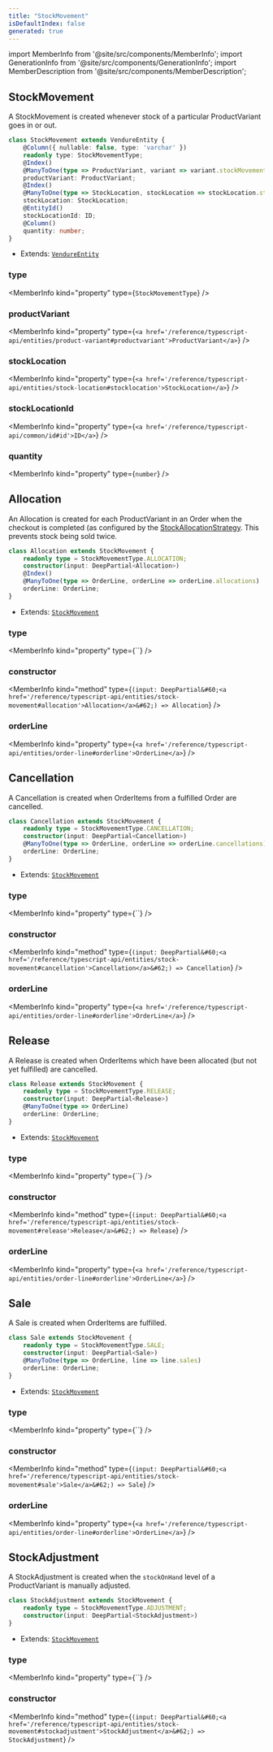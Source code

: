```yaml
---
title: "StockMovement"
isDefaultIndex: false
generated: true
---
```

<!-- This file was generated from the Vendure source. Do not modify. Instead, re-run the "docs:build" script -->
import MemberInfo from '@site/src/components/MemberInfo';
import GenerationInfo from '@site/src/components/GenerationInfo';
import MemberDescription from '@site/src/components/MemberDescription';


## StockMovement

<GenerationInfo sourceFile="packages/core/src/entity/stock-movement/stock-movement.entity.ts" sourceLine="19" packageName="@bb-vendure/core" />

A StockMovement is created whenever stock of a particular ProductVariant goes in
or out.

```ts title="Signature"
class StockMovement extends VendureEntity {
    @Column({ nullable: false, type: 'varchar' })
    readonly type: StockMovementType;
    @Index()
    @ManyToOne(type => ProductVariant, variant => variant.stockMovements)
    productVariant: ProductVariant;
    @Index()
    @ManyToOne(type => StockLocation, stockLocation => stockLocation.stockMovements, { onDelete: 'CASCADE' })
    stockLocation: StockLocation;
    @EntityId()
    stockLocationId: ID;
    @Column()
    quantity: number;
}
```
* Extends: <code><a href='/reference/typescript-api/entities/vendure-entity#vendureentity'>VendureEntity</a></code>



<div className="members-wrapper">

### type

<MemberInfo kind="property" type={`StockMovementType`}   />


### productVariant

<MemberInfo kind="property" type={`<a href='/reference/typescript-api/entities/product-variant#productvariant'>ProductVariant</a>`}   />


### stockLocation

<MemberInfo kind="property" type={`<a href='/reference/typescript-api/entities/stock-location#stocklocation'>StockLocation</a>`}   />


### stockLocationId

<MemberInfo kind="property" type={`<a href='/reference/typescript-api/common/id#id'>ID</a>`}   />


### quantity

<MemberInfo kind="property" type={`number`}   />




</div>


## Allocation

<GenerationInfo sourceFile="packages/core/src/entity/stock-movement/allocation.entity.ts" sourceLine="17" packageName="@bb-vendure/core" />

An Allocation is created for each ProductVariant in an Order when the checkout is completed
(as configured by the <a href='/reference/typescript-api/orders/stock-allocation-strategy#stockallocationstrategy'>StockAllocationStrategy</a>. This prevents stock being sold twice.

```ts title="Signature"
class Allocation extends StockMovement {
    readonly type = StockMovementType.ALLOCATION;
    constructor(input: DeepPartial<Allocation>)
    @Index()
    @ManyToOne(type => OrderLine, orderLine => orderLine.allocations)
    orderLine: OrderLine;
}
```
* Extends: <code><a href='/reference/typescript-api/entities/stock-movement#stockmovement'>StockMovement</a></code>



<div className="members-wrapper">

### type

<MemberInfo kind="property" type={``}   />


### constructor

<MemberInfo kind="method" type={`(input: DeepPartial&#60;<a href='/reference/typescript-api/entities/stock-movement#allocation'>Allocation</a>&#62;) => Allocation`}   />


### orderLine

<MemberInfo kind="property" type={`<a href='/reference/typescript-api/entities/order-line#orderline'>OrderLine</a>`}   />




</div>


## Cancellation

<GenerationInfo sourceFile="packages/core/src/entity/stock-movement/cancellation.entity.ts" sourceLine="16" packageName="@bb-vendure/core" />

A Cancellation is created when OrderItems from a fulfilled Order are cancelled.

```ts title="Signature"
class Cancellation extends StockMovement {
    readonly type = StockMovementType.CANCELLATION;
    constructor(input: DeepPartial<Cancellation>)
    @ManyToOne(type => OrderLine, orderLine => orderLine.cancellations)
    orderLine: OrderLine;
}
```
* Extends: <code><a href='/reference/typescript-api/entities/stock-movement#stockmovement'>StockMovement</a></code>



<div className="members-wrapper">

### type

<MemberInfo kind="property" type={``}   />


### constructor

<MemberInfo kind="method" type={`(input: DeepPartial&#60;<a href='/reference/typescript-api/entities/stock-movement#cancellation'>Cancellation</a>&#62;) => Cancellation`}   />


### orderLine

<MemberInfo kind="property" type={`<a href='/reference/typescript-api/entities/order-line#orderline'>OrderLine</a>`}   />




</div>


## Release

<GenerationInfo sourceFile="packages/core/src/entity/stock-movement/release.entity.ts" sourceLine="17" packageName="@bb-vendure/core" />

A Release is created when OrderItems which have been allocated (but not yet fulfilled)
are cancelled.

```ts title="Signature"
class Release extends StockMovement {
    readonly type = StockMovementType.RELEASE;
    constructor(input: DeepPartial<Release>)
    @ManyToOne(type => OrderLine)
    orderLine: OrderLine;
}
```
* Extends: <code><a href='/reference/typescript-api/entities/stock-movement#stockmovement'>StockMovement</a></code>



<div className="members-wrapper">

### type

<MemberInfo kind="property" type={``}   />


### constructor

<MemberInfo kind="method" type={`(input: DeepPartial&#60;<a href='/reference/typescript-api/entities/stock-movement#release'>Release</a>&#62;) => Release`}   />


### orderLine

<MemberInfo kind="property" type={`<a href='/reference/typescript-api/entities/order-line#orderline'>OrderLine</a>`}   />




</div>


## Sale

<GenerationInfo sourceFile="packages/core/src/entity/stock-movement/sale.entity.ts" sourceLine="16" packageName="@bb-vendure/core" />

A Sale is created when OrderItems are fulfilled.

```ts title="Signature"
class Sale extends StockMovement {
    readonly type = StockMovementType.SALE;
    constructor(input: DeepPartial<Sale>)
    @ManyToOne(type => OrderLine, line => line.sales)
    orderLine: OrderLine;
}
```
* Extends: <code><a href='/reference/typescript-api/entities/stock-movement#stockmovement'>StockMovement</a></code>



<div className="members-wrapper">

### type

<MemberInfo kind="property" type={``}   />


### constructor

<MemberInfo kind="method" type={`(input: DeepPartial&#60;<a href='/reference/typescript-api/entities/stock-movement#sale'>Sale</a>&#62;) => Sale`}   />


### orderLine

<MemberInfo kind="property" type={`<a href='/reference/typescript-api/entities/order-line#orderline'>OrderLine</a>`}   />




</div>


## StockAdjustment

<GenerationInfo sourceFile="packages/core/src/entity/stock-movement/stock-adjustment.entity.ts" sourceLine="14" packageName="@bb-vendure/core" />

A StockAdjustment is created when the `stockOnHand` level of a ProductVariant is manually adjusted.

```ts title="Signature"
class StockAdjustment extends StockMovement {
    readonly type = StockMovementType.ADJUSTMENT;
    constructor(input: DeepPartial<StockAdjustment>)
}
```
* Extends: <code><a href='/reference/typescript-api/entities/stock-movement#stockmovement'>StockMovement</a></code>



<div className="members-wrapper">

### type

<MemberInfo kind="property" type={``}   />


### constructor

<MemberInfo kind="method" type={`(input: DeepPartial&#60;<a href='/reference/typescript-api/entities/stock-movement#stockadjustment'>StockAdjustment</a>&#62;) => StockAdjustment`}   />




</div>
